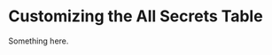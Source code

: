 [title]: # (Customizing the All Secrets Table)
[tags]: # (XXX)
[priority]: # (4619)
# Customizing the All Secrets Table
Something here.
